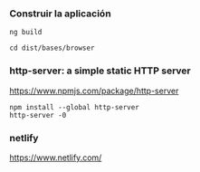 

### Construir la aplicación
```
ng build
```
```
cd dist/bases/browser
```

### http-server: a simple static HTTP server
https://www.npmjs.com/package/http-server

```
npm install --global http-server
http-server -0
```
### netlify
https://www.netlify.com/